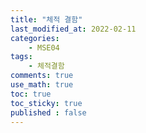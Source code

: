 ```yaml
---
title: "체적 결함"
last_modified_at: 2022-02-11
categories:
    - MSE04
tags:
    - 체적결함
comments: true
use_math: true
toc: true
toc_sticky: true
published : false
---
```



